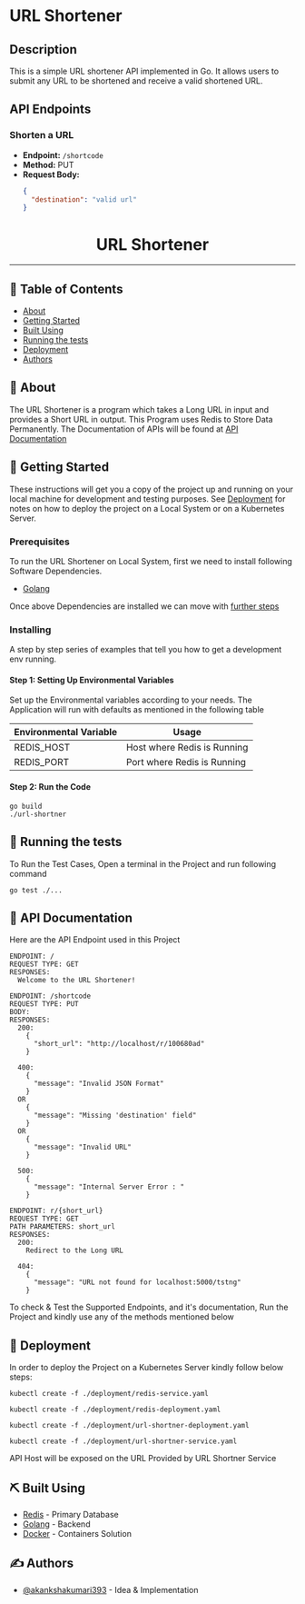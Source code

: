 # URL Shortener

## Description
This is a simple URL shortener API implemented in Go. It allows users to submit any URL to be shortened and receive a valid shortened URL.

## API Endpoints

### Shorten a URL
- **Endpoint:** `/shortcode`
- **Method:** PUT
- **Request Body:**
  ```json
  {
    "destination": "valid url"
  }


<h1 align="center">URL Shortener</h1>

---


## 📝 Table of Contents

- [About](#about)
- [Getting Started](#getting_started)
- [Built Using](#built_using)
- [Running the tests](#tests)
- [Deployment](#deployment)
- [Authors](#authors)

## 🧐 About <a name = "about"></a>

The URL Shortener is a program which takes a Long URL in input and provides a Short URL in output. 
This Program uses Redis to Store Data Permanently.
The Documentation of APIs will be found at [API Documentation](#usage)

## 🏁 Getting Started <a name = "getting_started"></a>

These instructions will get you a copy of the project up and running on your local machine for development and testing purposes. See [Deployment](#deployment) for notes on how to deploy the project on a Local System or on a Kubernetes Server.

### Prerequisites

To run the URL Shortener on Local System, first we need to install following Software Dependencies.

- [Golang](https://go.dev/doc/install)

Once above Dependencies are installed we can move with [further steps](#installing)

### Installing <a name = "installing"></a>

A step by step series of examples that tell you how to get a development env running.

#### Step 1: Setting Up Environmental Variables

Set up the Environmental variables according to your needs. The Application will run with defaults as mentioned in the following table

| Environmental Variable | Usage                              | 
|------------------------|------------------------------------|
| REDIS_HOST             | Host where Redis is Running        |
| REDIS_PORT             | Port where Redis is Running        |

#### Step 2: Run the Code
```
go build
./url-shortner
```

## 🔧 Running the tests <a name = "tests"></a>

To Run the Test Cases, Open a terminal in the Project and run following command
```
go test ./...
```

## 📃 API Documentation <a name="usage"></a>

Here are the API Endpoint used in this Project

```
ENDPOINT: /
REQUEST TYPE: GET
RESPONSES:
  Welcome to the URL Shortener!
```

```
ENDPOINT: /shortcode
REQUEST TYPE: PUT
BODY: 
RESPONSES:
  200: 
    {
      "short_url": "http://localhost/r/100680ad"
    }

  400:
    {
      "message": "Invalid JSON Format"
    }
  OR
    {
      "message": "Missing 'destination' field"
    }
  OR
    {
      "message": "Invalid URL"
    }

  500:
    {
      "message": "Internal Server Error : "
    }
```

```
ENDPOINT: r/{short_url}
REQUEST TYPE: GET
PATH PARAMETERS: short_url
RESPONSES:
  200: 
    Redirect to the Long URL
  
  404:
    {
      "message": "URL not found for localhost:5000/tstng"
    }
```

To check & Test the Supported Endpoints, and it's documentation, Run the Project and kindly use any of the methods mentioned below

## 🚀 Deployment <a name = "deployment"></a>

In order to deploy the Project on a Kubernetes Server kindly follow below steps:
```
kubectl create -f ./deployment/redis-service.yaml
```
```
kubectl create -f ./deployment/redis-deployment.yaml
```
```
kubectl create -f ./deployment/url-shortner-deployment.yaml
```
```
kubectl create -f ./deployment/url-shortner-service.yaml
```

API Host will be exposed on the URL Provided by URL Shortner Service

## ⛏️ Built Using <a name = "built_using"></a>

- [Redis](https://redis.com/) - Primary Database
- [Golang](https://go.dev/) - Backend
- [Docker](https://www.docker.com/) - Containers Solution

## ✍️ Authors <a name = "authors"></a>

- [@akankshakumari393](https://github.com/akankshakumari393) - Idea & Implementation